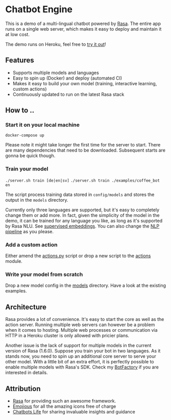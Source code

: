# Chatbot Engine

This is a demo of a multi-lingual chatbot powered by [Rasa](https://rasa.com/). 
The entire app runs on a single web server, which makes it easy to deploy and maintain it at low cost.

The demo runs on Heroku, feel free to [try it out](https://chatbot-engine-web.herokuapp.com/)!

## Features
- Supports multiple models and languages
- Easy to spin up (Docker) and deploy (automated CI)  
- Makes it easy to build your own model (training, interactive learning, custom actions)
- Continuously updated to run on the latest Rasa stack 

## How to ..

### Start it on your local machine
`docker-compose up`

Please note it might take longer the first time for the server to start. There are many dependencies that need to be downloaded. Subsequent starts are gonna be quick though.

### Train your model
`./server.sh train [de|en|sv]`
`./server.sh train ./examples/coffee_bot en`

The script process training data stored in `config/models` and stores the output in the `models` directory.

Currently only three languages are supported, but it's easy to completely change them or add more.
In fact, given the simplicity of the model in the demo, it can be trained for any language you like, as long as it's supported by Rasa NLU. See [supervised embeddings](https://rasa.com/docs/rasa/nlu/choosing-a-pipeline/#supervised-embeddings).
You can also change the [NLP pipeline](https://rasa.com/docs/rasa/nlu/choosing-a-pipeline) as you please.

### Add a custom action
Either amend the [actions.py](examples/rasa_demo/actions/actions.py) script or drop a new script to the [actions](examples/rasa_demo/actions) module.

### Write your model from scratch
Drop a new model config in the [models](examples/rasa_demo/config/models) directory. Have a look at the existing examples.

## Architecture

Rasa provides a lot of convenience. It's easy to start the core as well as the action server. Running multiple web servers can however be a problem when it comes to hosting.
Multiple web processes or communication via HTTP in a Heroku cluster is only allowed with pricier plans.

Another issue is the lack of support for multiple models in the current version of Rasa (1.6.0). Suppose you train your bot in two languages. As it stands now, you need to spin up an additional core server to serve your other model.
With a little bit of an extra effort, it is perfectly possible to enable multiple models with Rasa's SDK. Check my [BotFactory](utils/bot_factory.py) if you are interested in details.

## Attribution
- [Rasa](https://rasa.com) for providing such an awesome framework.
- [Emojious](https://www.iconfinder.com/iconsets/flags-37?utm_source=sharing-feature&utm_medium=social&utm_campaign=sharing-feature&utm_content=link) for all the amazing icons free of charge
- [Chatbots Life](https://chatbotslife.com/) for sharing invaluable insights and guidance